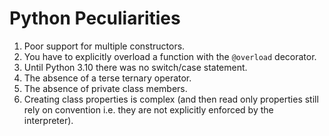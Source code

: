 # Python Peculiarities
1. Poor support for multiple constructors.
1. You have to explicitly overload a function with the `@overload` decorator.
1. Until Python 3.10 there was no switch/case statement.
1. The absence of a terse ternary operator.
1. The absence of private class members.
1. Creating class properties is complex (and then read only properties still rely on convention i.e. they are not explicitly enforced by the interpreter).